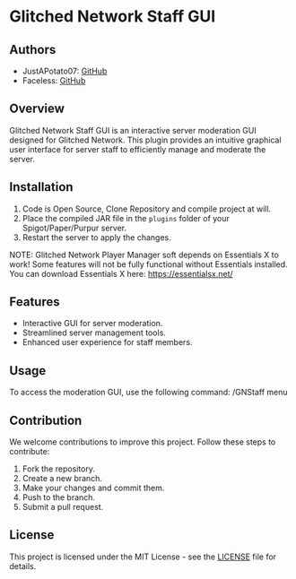 # Glitched Network Staff GUI

## Authors
- JustAPotato07: [GitHub](https://github.com/JustAPotato06)
- Faceless: [GitHub](https://github.com/TheRealFaceless)

## Overview

Glitched Network Staff GUI is an interactive server moderation GUI designed for Glitched Network. This plugin provides an intuitive graphical user interface for server staff to efficiently manage and moderate the server.

## Installation

1. Code is Open Source, Clone Repository and compile project at will.
2. Place the compiled JAR file in the `plugins` folder of your Spigot/Paper/Purpur server.
3. Restart the server to apply the changes.

NOTE: Glitched Network Player Manager soft depends on Essentials X to work! Some features will not be fully functional without Essentials installed.
You can download Essentials X here: https://essentialsx.net/

## Features

- Interactive GUI for server moderation.
- Streamlined server management tools.
- Enhanced user experience for staff members.

## Usage

To access the moderation GUI, use the following command:
/GNStaff menu

## Contribution

We welcome contributions to improve this project. Follow these steps to contribute:
1. Fork the repository.
2. Create a new branch.
3. Make your changes and commit them.
4. Push to the branch.
5. Submit a pull request.

## License
This project is licensed under the MIT License - see the [LICENSE](https://github.com/git/git-scm.com/blob/main/MIT-LICENSE.txt) file for details.
